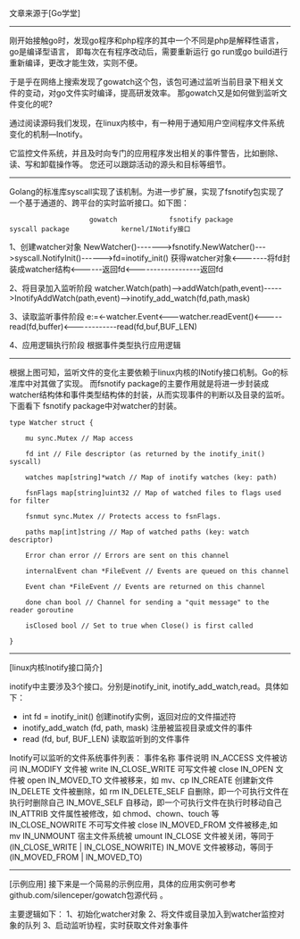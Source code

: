 文章来源于[Go学堂]

---

刚开始接触go时，发现go程序和php程序的其中一个不同是php是解释性语言，go是编译型语言，
即每次在有程序改动后，需要重新运行 go run或go build进行重新编译，更改才能生效，实则不便。

于是乎在网络上搜索发现了gowatch这个包，该包可通过监听当前目录下相关文件的变动，对go文件实时编译，提高研发效率。
那gowatch又是如何做到监听文件变化的呢?

通过阅读源码我们发现，在linux内核中，有一种用于通知用户空间程序文件系统变化的机制—Inotify。

它监控文件系统，并且及时向专门的应用程序发出相关的事件警告，比如删除、读、写和卸载操作等。
您还可以跟踪活动的源头和目标等细节。

---

Golang的标准库syscall实现了该机制。为进一步扩展，实现了fsnotify包实现了一个基于通道的、跨平台的实时监听接口。如下图：

                        gowatch             fsnotify package        syscall package             kernel/INotify接口
1、创建watcher对象       NewWatcher()------->fsnotify.NewWatcher()--->syscall.NotifyInit()------>fd=inotify_init()
                     获得watcher对象<-------将fd封装成watcher结构<------返回fd<------------------返回fd

2、将目录加入监听阶段    watcher.Watch(path)-->addWatch(path,event)----->InotifyAddWatch(path,event)-->inotify_add_watch(fd,path,mask)

3、读取监听事件阶段      e:=<-watcher.Event<---watcher.readEvent()<-----read(fd,buffer)<------------read(fd,buf,BUF_LEN)

4、应用逻辑执行阶段      根据事件类型执行应用逻辑

---

根据上图可知，监听文件的变化主要依赖于linux内核的INotify接口机制。Go的标准库中对其做了实现。
而fsnotify package的主要作用就是将进一步封装成watcher结构体和事件类型结构体的封装，从而实现事件的判断以及目录的监听。
下面看下 fsnotify package中对watcher的封装。


    type Watcher struct {
    
        mu sync.Mutex // Map access
    
        fd int // File descriptor (as returned by the inotify_init() syscall)
    
        watches map[string]*watch // Map of inotify watches (key: path)
    
        fsnFlags map[string]uint32 // Map of watched files to flags used for filter
    
        fsnmut sync.Mutex // Protects access to fsnFlags.
    
        paths map[int]string // Map of watched paths (key: watch descriptor)
    
        Error chan error // Errors are sent on this channel
    
        internalEvent chan *FileEvent // Events are queued on this channel
    
        Event chan *FileEvent // Events are returned on this channel
    
        done chan bool // Channel for sending a "quit message" to the reader goroutine
    
        isClosed bool // Set to true when Close() is first called
    
    }


---
[linux内核Inotify接口简介]

inotify中主要涉及3个接口。分别是inotify_init, inotify_add_watch,read。具体如下：

* int fd = inotify_init()	创建inotify实例，返回对应的文件描述符
* inotify_add_watch (fd, path, mask)	注册被监视目录或文件的事件
* read (fd, buf, BUF_LEN)	读取监听到的文件事件 


Inotify可以监听的文件系统事件列表：
        事件名称	                 事件说明
        IN_ACCESS                文件被访问
        IN_MODIFY                文件被 write
        IN_CLOSE_WRITE           可写文件被 close
        IN_OPEN                  文件被 open
        IN_MOVED_TO              文件被移来，如 mv、cp
        IN_CREATE                创建新文件
        IN_DELETE                文件被删除，如 rm 
        IN_DELETE_SELF           自删除，即一个可执行文件在执行时删除自己
        IN_MOVE_SELF	         自移动，即一个可执行文件在执行时移动自己
        IN_ATTRIB	             文件属性被修改，如 chmod、chown、touch 等
        IN_CLOSE_NOWRITE	     不可写文件被 close
        IN_MOVED_FROM	         文件被移走,如 mv
        IN_UNMOUNT	             宿主文件系统被 umount
        IN_CLOSE	             文件被关闭，等同于(IN_CLOSE_WRITE | IN_CLOSE_NOWRITE)
        IN_MOVE	                 文件被移动，等同于(IN_MOVED_FROM | IN_MOVED_TO)

---
[示例应用]
接下来是一个简易的示例应用，具体的应用实例可参考github.com/silenceper/gowatch包源代码 。

主要逻辑如下：
1、初始化watcher对象
2、将文件或目录加入到watcher监控对象的队列
3、启动监听协程，实时获取文件对象事件
